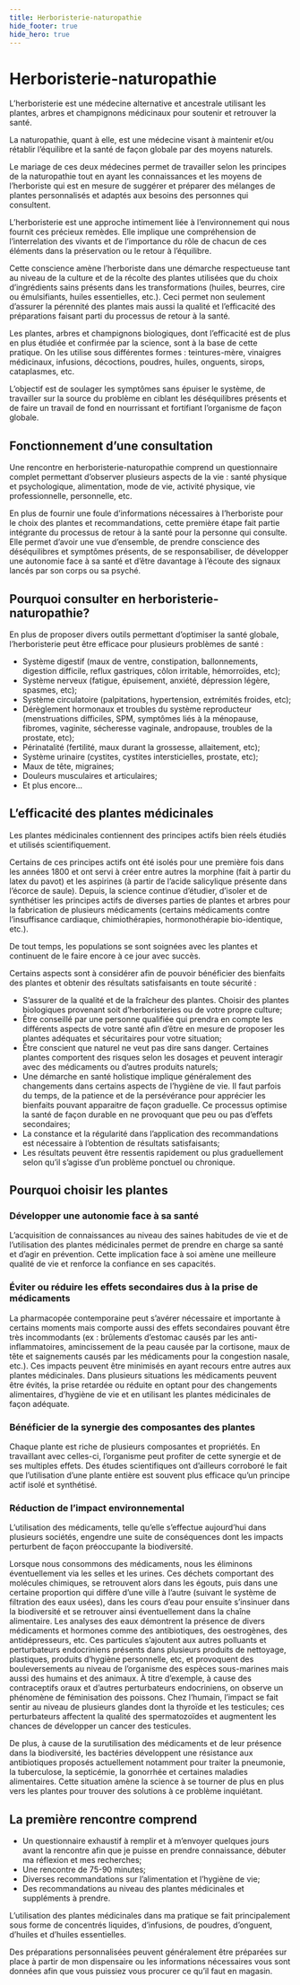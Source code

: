 ```yaml
---
title: Herboristerie-naturopathie
hide_footer: true
hide_hero: true
---
```


# Herboristerie-naturopathie

L’herboristerie est une médecine alternative et ancestrale utilisant les plantes, arbres et champignons médicinaux pour soutenir et retrouver la santé. 

La naturopathie, quant à elle, est une médecine visant à maintenir et/ou rétablir l’équilibre et la santé de façon globale par des moyens naturels.

Le mariage de ces deux médecines permet de travailler selon les principes de la naturopathie tout en ayant les connaissances et les moyens de l’herboriste qui est en mesure de suggérer et préparer des mélanges de plantes personnalisés et adaptés aux besoins des personnes qui consultent. 

L’herboristerie est une approche intimement liée à l’environnement qui nous fournit ces précieux remèdes. Elle implique une compréhension de l’interrelation des vivants et de l’importance du rôle de chacun de ces éléments dans la préservation ou le retour à l’équilibre. 

Cette conscience amène l’herboriste dans une démarche respectueuse tant au niveau de la culture et de la récolte des plantes utilisées que du choix d’ingrédients sains présents dans les transformations (huiles, beurres, cire ou émulsifiants, huiles essentielles, etc.). Ceci permet non seulement d’assurer la pérennité des plantes mais aussi la qualité et l’efficacité des préparations faisant parti du processus de retour à la santé.

Les plantes, arbres et champignons biologiques, dont l’efficacité est de plus en plus étudiée et confirmée par la science, sont à la base de cette pratique. On les utilise sous différentes formes : teintures-mère, vinaigres médicinaux, infusions, décoctions, poudres, huiles, onguents, sirops, cataplasmes, etc. 

L’objectif est de soulager les symptômes sans épuiser le système, de travailler sur la source du problème en ciblant les déséquilibres présents et de faire un travail de fond en nourrissant et fortifiant l’organisme de façon globale. 

## Fonctionnement d’une consultation
Une rencontre en herboristerie-naturopathie comprend un questionnaire complet permettant d’observer plusieurs aspects de la vie : santé physique et psychologique, alimentation, mode de vie, activité physique, vie professionnelle, personnelle, etc. 

En plus de fournir une foule d’informations nécessaires à l’herboriste pour le choix des plantes et recommandations, cette première étape fait partie intégrante du processus de retour à la santé pour la personne qui consulte. Elle permet d’avoir une vue d’ensemble, de prendre conscience des déséquilibres et symptômes présents, de se responsabiliser, de développer une autonomie face à sa santé et d’être davantage à l’écoute des signaux lancés par son corps ou sa psyché. 

## Pourquoi consulter en herboristerie-naturopathie?
En plus de proposer divers outils permettant d’optimiser la santé globale, l’herboristerie peut être efficace pour plusieurs problèmes de santé :  

- Système digestif (maux de ventre, constipation, ballonnements, digestion difficile, reflux gastriques, côlon irritable, hémorroïdes, etc);
- Système nerveux (fatigue, épuisement, anxiété, dépression légère, spasmes, etc);
- Système circulatoire (palpitations, hypertension, extrémités froides, etc);
- Dérèglement hormonaux et troubles du système reproducteur (menstruations difficiles, SPM, symptômes liés à la ménopause, fibromes, vaginite, sécheresse vaginale, andropause, troubles de la prostate, etc);
- Périnatalité (fertilité, maux durant la grossesse, allaitement, etc);
- Système urinaire (cystites, cystites intersticielles, prostate, etc);
- Maux de tête, migraines;
- Douleurs musculaires et articulaires;
- Et plus encore…

## L’efficacité des plantes médicinales
Les plantes médicinales contiennent des principes actifs bien réels étudiés et utilisés scientifiquement. 

Certains de ces principes actifs ont été isolés pour une première fois dans les années 1800 et ont servi à créer entre autres la morphine (fait à partir du latex du pavot) et les aspirines (à partir de l’acide salicylique présente dans l’écorce de saule). Depuis, la science continue d’étudier, d’isoler et de synthétiser les principes actifs de diverses parties de plantes et arbres pour la fabrication de plusieurs médicaments (certains médicaments contre l’insuffisance cardiaque, chimiothérapies, hormonothérapie bio-identique, etc.). 

De tout temps, les populations se sont soignées avec les plantes et continuent de le faire encore à ce jour avec succès.

Certains aspects sont à considérer afin de pouvoir bénéficier des bienfaits des plantes et obtenir des résultats satisfaisants en toute sécurité :
- S’assurer de la qualité et de la fraîcheur des plantes. Choisir des plantes biologiques provenant soit d’herboristeries ou de votre propre culture;
- Être conseillé par une personne qualifiée qui prendra en compte les différents aspects de votre santé afin d’être en mesure de proposer les plantes adéquates et sécuritaires pour votre situation;
- Être conscient que naturel ne veut pas dire sans danger. Certaines plantes comportent des risques selon les dosages et peuvent interagir avec des médicaments ou d’autres produits naturels;
- Une démarche en santé holistique implique généralement des changements dans certains aspects de l’hygiène de vie. Il faut parfois du temps, de la patience et de la persévérance pour apprécier les bienfaits pouvant apparaitre de façon graduelle. Ce processus optimise la santé de façon durable en ne provoquant que peu ou pas d’effets secondaires;
- La constance et la régularité dans l’application des recommandations est nécessaire à l’obtention de résultats satisfaisants;
- Les résultats peuvent être ressentis rapidement ou plus graduellement selon qu’il s’agisse d’un problème ponctuel ou chronique.

## Pourquoi choisir les plantes
### Développer une autonomie face à sa santé
L’acquisition de connaissances au niveau des saines habitudes de vie et de l’utilisation des plantes médicinales permet de prendre en charge sa santé et d’agir en prévention. Cette implication face à soi amène une meilleure qualité de vie et renforce la confiance en ses capacités.

### Éviter ou réduire les effets secondaires dus à la prise de médicaments
La pharmacopée contemporaine peut s’avérer nécessaire et importante à certains moments mais comporte aussi des effets secondaires pouvant être très incommodants (ex : brûlements d’estomac causés par les anti-inflammatoires, amincissement de la peau causée par la cortisone, maux de tête et saignements causés par les médicaments pour la congestion nasale, etc.). 
Ces impacts peuvent être minimisés en ayant recours entre autres aux plantes médicinales. Dans plusieurs situations les médicaments peuvent être évités, la prise retardée ou réduite en optant pour des changements alimentaires, d’hygiène de vie et en utilisant les plantes médicinales de façon adéquate. 

### Bénéficier de la synergie des composantes des plantes
Chaque plante est riche de plusieurs composantes et propriétés. En travaillant avec celles-ci, l’organisme peut profiter de cette synergie et de ses multiples effets. Des études scientifiques ont d’ailleurs corroboré le fait que l’utilisation d’une plante entière est souvent plus efficace qu’un principe actif isolé et synthétisé. 

### Réduction de l’impact environnemental 
L’utilisation des médicaments, telle qu’elle s’effectue aujourd’hui dans plusieurs sociétés, engendre une suite de conséquences dont les impacts perturbent de façon préoccupante la biodiversité.

Lorsque nous consommons des médicaments, nous les éliminons éventuellement via les selles et les urines. Ces déchets comportant des molécules chimiques, se retrouvent alors dans les égouts, puis dans une certaine proportion qui diffère d’une ville à l’autre (suivant le système de filtration des eaux usées), dans les cours d’eau pour ensuite s’insinuer dans la biodiversité et se retrouver ainsi éventuellement dans la chaîne alimentaire. Les analyses des eaux démontrent la présence de divers médicaments et hormones comme des antibiotiques, des oestrogènes, des antidépresseurs, etc. Ces particules s’ajoutent aux autres polluants et perturbateurs endocriniens présents dans plusieurs produits de nettoyage, plastiques, produits d’hygiène personnelle, etc, et provoquent des bouleversements au niveau de l’organisme des espèces sous-marines mais aussi des humains et des animaux. À titre d’exemple, à cause des contraceptifs oraux et d’autres perturbateurs endocriniens, on observe un phénomène de féminisation des poissons. Chez l’humain, l’impact se fait sentir au niveau de plusieurs glandes dont la thyroïde et les testicules; ces perturbateurs affectent la qualité des spermatozoïdes et augmentent les chances de développer un cancer des testicules.

De plus, à cause de la surutilisation des médicaments et de leur présence dans la biodiversité, les bactéries développent une résistance aux antibiotiques proposés actuellement notamment pour traiter la pneumonie, la tuberculose, la septicémie, la gonorrhée et certaines maladies alimentaires. Cette situation amène la science à se tourner de plus en plus vers les plantes pour trouver des solutions à ce problème inquiétant.


## La première rencontre comprend
- Un questionnaire exhaustif à remplir et à m’envoyer quelques jours avant la rencontre afin que je puisse en prendre connaissance, débuter ma réflexion et mes recherches; 
- Une rencontre de 75-90 minutes;
- Diverses recommandations sur l’alimentation et l’hygiène de vie;
- Des recommandations au niveau des plantes médicinales et suppléments à prendre.

L’utilisation des plantes médicinales dans ma pratique se fait principalement sous forme de concentrés liquides, d’infusions, de poudres, d’onguent, d’huiles et d’huiles essentielles.

Des préparations personnalisées peuvent généralement être préparées sur place à partir de mon dispensaire ou les informations nécessaires vous sont données afin que vous puissiez vous procurer ce qu’il faut en magasin.


